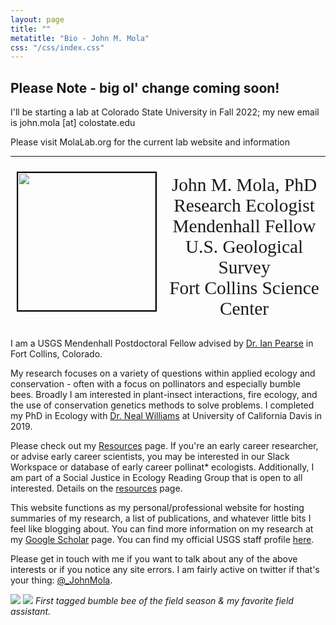 ```yaml
---
layout: page
title: ""
metatitle: "Bio - John M. Mola"
css: "/css/index.css"
---
```


## Please Note - big ol' change coming soon!

I'll be starting a lab at Colorado State University in Fall 2022; my new email is john.mola [at] colostate.edu 

Please visit MolaLab.org for the current lab website and information

***

<img align="left" height="220" src="../img/me_PFTF.png" style="margin: 10px 10px; border:2px solid black">

<div style="text-align:center">
  <p style="font-family: calibri; font-size:22pt">
John M. Mola, PhD<br>
Research Ecologist<br>
Mendenhall Fellow<br>
U.S. Geological Survey<br>
Fort Collins Science Center<br>

  </p>
</div>

I am a USGS Mendenhall Postdoctoral Fellow advised by [Dr. Ian Pearse](https://www.usgs.gov/staff-profiles/ian-pearse?qt-staff_profile_science_products=3#qt-staff_profile_science_products) in Fort Collins, Colorado. 

My research focuses on a variety of questions within applied ecology and conservation - often with a focus on pollinators and especially bumble bees. Broadly I am interested in plant-insect interactions, fire ecology, and the use of conservation genetics methods to solve problems. I completed my PhD in Ecology with [Dr. Neal Williams](http://williamslab.ucdavis.edu) at University of California Davis in 2019. 

Please check out my [Resources](/resources) page. If you're an early career researcher, or advise early career scientists, you may be interested in our Slack Workspace or database of early career pollinat* ecologists. Additionally, I am part of a Social Justice in Ecology Reading Group that is open to all interested. Details on the [resources](/resources) page. 

This website functions as my personal/professional website for hosting summaries of my research, a list of publications, and whatever little bits I feel like blogging about. You can find more information on my research at my [Google Scholar](https://scholar.google.com/citations?user=r9e-7i0AAAAJ&hl=en&oi=ao) page. You can find my official USGS staff profile [here](https://www.usgs.gov/staff-profiles/john-m-mola).


Please get in touch with me if you want to talk about any of the above interests or if you notice any site errors. I am fairly active on twitter if that's your thing: [@_JohnMola](https://twitter.com/_JohnMola).

![](../img/small_beetag.png)            ![](../img/DSCN1695.png)
*First tagged bumble bee of the field season & my favorite field assistant.* 
